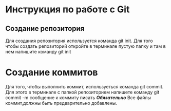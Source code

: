 # Инструкция по работе с Git

## Создание репозитория 
Для создания репозитория используется команда git init. Для того чтобы создать репозиторий откройте в терминале пустую папку и там в нем напишите команду git init 











# Создание коммитов
Для того, чтобы выполнить коммит, используеться команда git commit. Для этого в терминале с папкой репозиторием напишете команду git commit -m cообщение к коммиту писать ***Обязательно*** Все файлы коммит,должны быть предварительно добавлены.    

